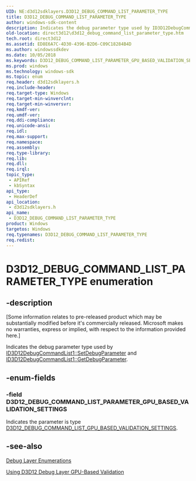 ```yaml
---
UID: NE:d3d12sdklayers.D3D12_DEBUG_COMMAND_LIST_PARAMETER_TYPE
title: D3D12_DEBUG_COMMAND_LIST_PARAMETER_TYPE
author: windows-sdk-content
description: Indicates the debug parameter type used by ID3D12DebugCommandList1::SetDebugParameter and ID3D12DebugCommandList1::GetDebugParameter.
old-location: direct3d12\d3d12_debug_command_list_parameter_type.htm
tech.root: direct3d12
ms.assetid: ED8E6A7C-4D30-4396-B2D6-C09C18284B4D
ms.author: windowssdkdev
ms.date: 10/05/2018
ms.keywords: D3D12_DEBUG_COMMAND_LIST_PARAMETER_GPU_BASED_VALIDATION_SETTINGS, D3D12_DEBUG_COMMAND_LIST_PARAMETER_TYPE, D3D12_DEBUG_COMMAND_LIST_PARAMETER_TYPE enumeration, d3d12sdklayers/D3D12_DEBUG_COMMAND_LIST_PARAMETER_GPU_BASED_VALIDATION_SETTINGS, d3d12sdklayers/D3D12_DEBUG_COMMAND_LIST_PARAMETER_TYPE, direct3d12.d3d12_debug_command_list_parameter_type
ms.prod: windows
ms.technology: windows-sdk
ms.topic: enum
req.header: d3d12sdklayers.h
req.include-header: 
req.target-type: Windows
req.target-min-winverclnt: 
req.target-min-winversvr: 
req.kmdf-ver: 
req.umdf-ver: 
req.ddi-compliance: 
req.unicode-ansi: 
req.idl: 
req.max-support: 
req.namespace: 
req.assembly: 
req.type-library: 
req.lib: 
req.dll: 
req.irql: 
topic_type:
 - APIRef
 - kbSyntax
api_type:
 - HeaderDef
api_location:
 - d3d12sdklayers.h
api_name:
 - D3D12_DEBUG_COMMAND_LIST_PARAMETER_TYPE
product: Windows
targetos: Windows
req.typenames: D3D12_DEBUG_COMMAND_LIST_PARAMETER_TYPE
req.redist: 
---
```


# D3D12_DEBUG_COMMAND_LIST_PARAMETER_TYPE enumeration


## -description


<p class="CCE_Message">[Some information relates to pre-released product which may be substantially modified before it's commercially released. Microsoft makes no warranties, express or implied, with respect to the information provided here.]

Indicates the debug parameter type used by <a href="https://msdn.microsoft.com/8D93895A-BED7-4A86-893B-ACB5FA1B160F">ID3D12DebugCommandList1::SetDebugParameter</a> and <a href="https://msdn.microsoft.com/936E9748-1D1A-46A9-B4FE-36C0C6627296">ID3D12DebugCommandList1::GetDebugParameter</a>.


## -enum-fields




### -field D3D12_DEBUG_COMMAND_LIST_PARAMETER_GPU_BASED_VALIDATION_SETTINGS

Indicates the parameter is type <a href="https://msdn.microsoft.com/CAFEFC8D-9A7A-4DB2-AFEC-69B1ABE87C82">D3D12_DEBUG_COMMAND_LIST_GPU_BASED_VALIDATION_SETTINGS</a>.


## -see-also




<a href="https://msdn.microsoft.com/6E76C857-128E-4F0E-9711-72C4CF6C835C">Debug Layer Enumerations</a>



<a href="https://msdn.microsoft.com/01D1F94F-4DD4-4781-86EF-6C639E8B1069">Using D3D12 Debug Layer GPU-Based Validation</a>
 

 

